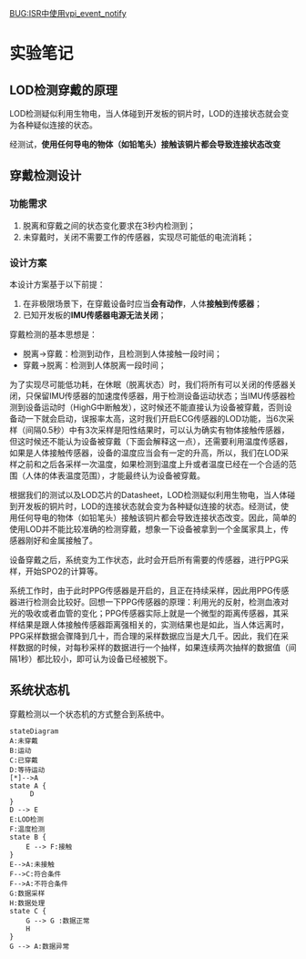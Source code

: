 [BUG:ISR中使用vpi_event_notify](https://github.com/OldFriedStick/Final/issues/1)
# 实验笔记

## LOD检测穿戴的原理

LOD检测疑似利用生物电，当人体碰到开发板的铜片时，LOD的连接状态就会变为各种疑似连接的状态。

经测试，**使用任何导电的物体（如铅笔头）接触该铜片都会导致连接状态改变**







## 穿戴检测设计

### 功能需求

1. 脱离和穿戴之间的状态变化要求在3秒内检测到；
2. 未穿戴时，关闭不需要工作的传感器，实现尽可能低的电流消耗；

### 设计方案

本设计方案基于以下前提：

1. 在非极限场景下，在穿戴设备时应当**会有动作**，人体**接触到传感器**；
2. 已知开发板的**IMU传感器电源无法关闭**；

穿戴检测的基本思想是：

- 脱离->穿戴：检测到动作，且检测到人体接触一段时间；
- 穿戴->脱离：检测到人体脱离一段时间；

为了实现尽可能低功耗，在休眠（脱离状态）时，我们将所有可以关闭的传感器关闭，只保留IMU传感器的加速度传感器，用于检测设备运动状态；当IMU传感器检测到设备运动时（HighG中断触发），这时候还不能直接认为设备被穿戴，否则设备动一下就会启动，误报率太高，这时我们开启ECG传感器的LOD功能，当6次采样（间隔0.5秒）中有3次采样是阳性结果时，可以认为确实有物体接触传感器，但这时候还不能认为设备被穿戴（下面会解释这一点），还需要利用温度传感器，如果是人体接触传感器，设备的温度应当会有一定的升高，所以，我们在LOD采样之前和之后各采样一次温度，如果检测到温度上升或者温度已经在一个合适的范围（人体的体表温度范围），才能最终认为设备被穿戴。

根据我们的测试以及LOD芯片的Datasheet，LOD检测疑似利用生物电，当人体碰到开发板的铜片时，LOD的连接状态就会变为各种疑似连接的状态。经测试，使用任何导电的物体（如铅笔头）接触该铜片都会导致连接状态改变。因此，简单的使用LOD并不能比较准确的检测穿戴，想象一下设备被拿到一个金属家具上，传感器刚好和金属接触了。

设备穿戴之后，系统变为工作状态，此时会开启所有需要的传感器，进行PPG采样，开始SPO2的计算等。

系统工作时，由于此时PPG传感器是开启的，且正在持续采样，因此用PPG传感器进行检测会比较好。回想一下PPG传感器的原理：利用光的反射，检测血液对光的吸收或者血管的变化；PPG传感器实际上就是一个微型的距离传感器，其采样结果是跟人体接触传感器距离强相关的，实测结果也是如此，当人体远离时，PPG采样数据会骤降到几十，而合理的采样数据应当是大几千。因此，我们在采样数据的时候，对每秒采样的数据进行一个抽样，如果连续两次抽样的数据值（间隔1秒）都比较小，即可认为设备已经被脱下。

## 系统状态机

穿戴检测以一个状态机的方式整合到系统中。

```mermaid
stateDiagram
A:未穿戴
B:运动
C:已穿戴
D:等待运动
[*]-->A
state A {
	 D
}
D --> E
E:LOD检测
F:温度检测
state B {
	E --> F:接触
}
E-->A:未接触
F-->C:符合条件
F-->A:不符合条件
G:数据采样
H:数据处理
state C {
	G --> G :数据正常
	H
}
G --> A:数据异常
```

